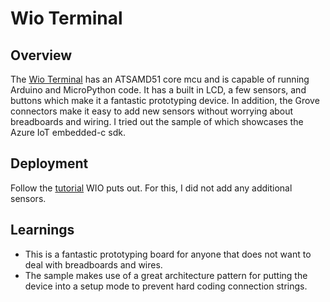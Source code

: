 # Wio Terminal

## Overview

The [Wio Terminal](https://www.seeedstudio.com/Wio-Terminal-p-4509.html) has an ATSAMD51 core mcu and is capable of running Arduino and MicroPython code.  It has a built in LCD, a few sensors, and buttons which make it a fantastic prototyping device.  In addition, the Grove connectors make it easy to add new sensors without worrying about breadboards and wiring.  I tried out the sample of which showcases the Azure IoT embedded-c sdk.

## Deployment

Follow the [tutorial](https://wiki.seeedstudio.com/Connect-Wio-Terminal-to-Microsoft-Azure-IoT-Central/) WIO puts out.  For this, I did not add any additional sensors.

## Learnings

- This is a fantastic prototyping board for anyone that does not want to deal with breadboards and wires.
- The sample makes use of a great architecture pattern for putting the device into a setup mode to prevent hard coding connection strings.
